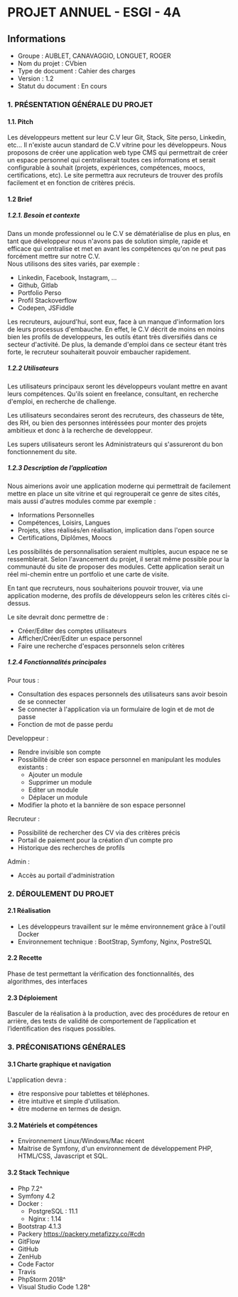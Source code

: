 # PROJET ANNUEL - ESGI - 4A

## Informations

- Groupe : AUBLET, CANAVAGGIO, LONGUET, ROGER
- Nom du projet : CVbien
- Type de document : Cahier des charges
- Version : 1.2
- Statut du document : En cours

### 1. PRÉSENTATION GÉNÉRALE DU PROJET
#### 1.1. Pitch

Les développeurs mettent sur leur C.V leur Git, Stack, Site perso, Linkedin, etc... Il n'existe aucun standard de C.V vitrine pour les développeurs. Nous proposons de créer une application web type CMS qui permettrait de créer un espace personnel qui centraliserait toutes ces informations et serait configurable à souhait (projets, expériences, compétences, moocs, certifications, etc).
Le site permettra aux recruteurs de trouver des profils facilement et en fonction de critères précis.

#### 1.2 Brief  

##### 1.2.1. Besoin et contexte

Dans un monde professionnel ou le C.V se dématérialise de plus en plus, en tant que développeur nous n'avons pas de solution simple, rapide et efficace qui centralise et met en avant les compétences qu'on ne peut pas forcément mettre sur notre C.V.  
Nous utilisons des sites variés, par exemple :
 - Linkedin, Facebook, Instagram, ...
 - Github, Gitlab
 - Portfolio Perso
 - Profil Stackoverflow
 - Codepen, JSFiddle

 Les recruteurs, aujourd'hui, sont eux, face à un manque d'information lors de leurs processus d'embauche. En effet, le C.V décrit de moins en moins bien les profils de developpeurs, les outils étant très diversifiés dans ce secteur d'activité. De plus, la demande d'emploi dans ce secteur étant très forte, le recruteur souhaiterait pouvoir embaucher rapidement.
    
##### 1.2.2 Utilisateurs

Les utilisateurs principaux seront les développeurs voulant mettre en avant leurs compétences. Qu'ils soient en freelance, consultant, en recherche d'emploi, en recherche de challenge.

Les utilisateurs secondaires seront des recruteurs, des chasseurs de tête, des RH, ou bien des personnes intéréssées pour monter des projets ambitieux et donc à la recherche de developpeur.

Les supers utilisateurs seront les Administrateurs qui s'assureront du bon fonctionnement du site.

##### 1.2.3 Description de l’application

Nous aimerions avoir une application moderne qui permettrait de facilement mettre en place un site vitrine et qui regrouperait ce genre de sites cités, mais aussi d'autres modules comme par exemple :
 - Informations Personnelles
 - Compétences, Loisirs, Langues
 - Projets, sites réalisés/en réalisation, implication dans l'open source
 - Certifications, Diplômes, Moocs
  
Les possibilités de personnalisation seraient multiples, aucun espace ne se ressemblerait. Selon l'avancement du projet, il serait même possible pour la communauté du site de proposer des modules. Cette application serait un réel mi-chemin entre un portfolio et une carte de visite.

En tant que recruteurs, nous souhaiterions pouvoir trouver, via une application moderne, des profils de développeurs selon les critères cités ci-dessus.

Le site devrait donc permettre de :
 - Créer/Editer des comptes utilisateurs
 - Afficher/Créer/Editer un espace personnel
 - Faire une recherche d'espaces personnels selon critères

##### 1.2.4 Fonctionnalités principales

Pour tous :
- Consultation des espaces personnels des utilisateurs sans avoir besoin de se connecter
- Se connecter à l'application via un formulaire de login et de mot de passe
- Fonction de mot de passe perdu

Developpeur :
- Rendre invisible son compte
- Possibilité de créer son espace personnel en manipulant les modules existants :
    - Ajouter un module
    - Supprimer un module
    - Editer un module
    - Déplacer un module
- Modifier la photo et la bannière de son espace personnel

Recruteur :
- Possibilité de rechercher des CV via des critères précis
- Portail de paiement pour la création d'un compte pro
- Historique des recherches de profils

Admin :
- Accès au portail d'administration

### 2. DÉROULEMENT DU PROJET

#### 2.1 Réalisation
- Les développeurs travaillent sur le même environnement grâce à l'outil Docker
- Environnement technique : BootStrap, Symfony, Nginx, PostreSQL

#### 2.2 Recette

Phase de test permettant la vérification des fonctionnalités, des algorithmes, des interfaces

#### 2.3 Déploiement

Basculer de la réalisation à la production, avec des procédures de retour en arrière, des tests de validité de comportement de l’application et l’identification des risques possibles.

### 3. PRÉCONISATIONS GÉNÉRALES

#### 3.1 Charte graphique et navigation

L'application devra :
 - être responsive pour tablettes et téléphones.
 - être intuitive et simple d'utilisation.
 - être moderne en termes de design.

#### 3.2 Matériels et compétences
 - Environnement Linux/Windows/Mac récent
 - Maitrise de Symfony, d'un environnement de développement PHP, HTML/CSS, Javascript et SQL.
 
#### 3.2 Stack Technique  
 - Php 7.2^
 - Symfony 4.2
 - Docker :
     - PostgreSQL : 11.1
     - Nginx : 1.14
 - Bootstrap 4.1.3
 - Packery https://packery.metafizzy.co/#cdn
 - GitFlow
 - GitHub
 - ZenHub
 - Code Factor
 - Travis
 - PhpStorm 2018^
 - Visual Studio Code 1.28^
